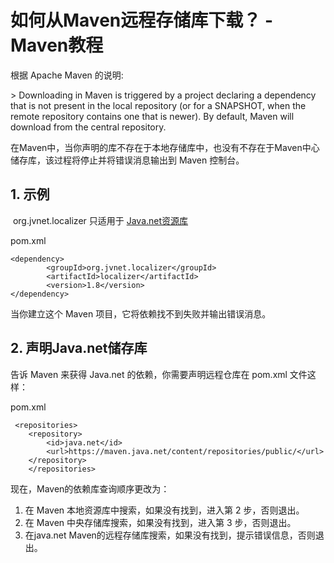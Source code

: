 # 如何从Maven远程存储库下载？ - Maven教程

根据 Apache Maven 的说明:

&gt; Downloading in Maven is triggered by a project declaring a dependency that is not present in the local repository (or for a SNAPSHOT, when the remote repository contains one that is newer). By default, Maven will download from the central repository.

在Maven中，当你声明的库不存在于本地存储库中，也没有不存在于Maven中心储存库，该过程将停止并将错误消息输出到 Maven 控制台。

## 1\. 示例

 org.jvnet.localizer 只适用于 [Java.net资源库](https://maven.java.net/content/repositories/public/)

pom.xml

```
<dependency>
        <groupId>org.jvnet.localizer</groupId>
        <artifactId>localizer</artifactId>
        <version>1.8</version>
</dependency>
```

当你建立这个 Maven 项目，它将依赖找不到失败并输出错误消息。

## 2\. 声明Java.net储存库

告诉 Maven 来获得 Java.net 的依赖，你需要声明远程仓库在 pom.xml 文件这样：

pom.xml

```
 <repositories>
    <repository>
        <id>java.net</id>
        <url>https://maven.java.net/content/repositories/public/</url>
    </repository>
    </repositories>
```

现在，Maven的依赖库查询顺序更改为：

1.  在 Maven 本地资源库中搜索，如果没有找到，进入第 2 步，否则退出。
2.  在 Maven 中央存储库搜索，如果没有找到，进入第 3 步，否则退出。
3.  在java.net Maven的远程存储库搜索，如果没有找到，提示错误信息，否则退出。

